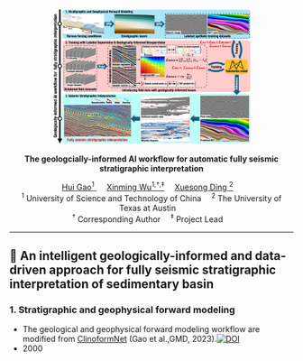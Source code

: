 <p align="center" width="100%">
<img src="images/workflow.jpg"  width="70%" height="70%">
</p>

<p align="center" ><b>The geologcially-informed AI workflow for automatic fully seismic stratigraphic interpretation</b></p>        

<div>
<div align="center">
    <a href='https://github.com/huigcig/' target='_blank'>Hui Gao<sup>1</sup> </a>&emsp;
    <a href='https://github.com/xinwucwp/' target='_blank'>Xinming Wu<sup>1,†,‡</sup></a>&emsp;
     <a href='https://github.com/XuesongDing' target='_blank'>Xuesong Ding <sup>2</sup></a>&emsp;
</div>
<div>
<div align="center">
    <sup>1</sup>
    University of Science and Technology of China&emsp;
    <sup>2</sup>
    The University of Texas at Austin&emsp;
    </br>
    <!-- <sup>*</sup> Equal Contribution&emsp; -->
    <sup>†</sup> Corresponding Author&emsp;
    <sup>‡</sup> Project Lead&emsp;
</div>

-----------------

## 🌟 An intelligent geologically-informed and data-driven approach for fully seismic stratigraphic interpretation of sedimentary basin

### 1. Stratigraphic and geophysical forward modeling
* The geological and geophysical forward modeling workflow are modified from [ClinoformNet](https://github.com/huigcig/ClinoformNet) (Gao et al.,GMD, 2023).[![DOI](https://img.shields.io/badge/DOI-%7Bdoi.org%2F10.5194%2Fgmd%2016%202495%202023%7D-3480bc)](https://gmd.copernicus.org/articles/16/2495/2023/)
* 2000 

